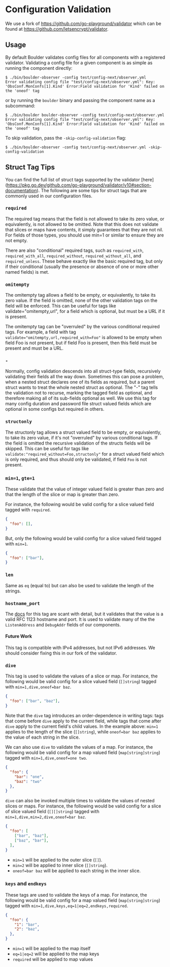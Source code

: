 # Configuration Validation

We use a fork of https://github.com/go-playground/validator which can be found
at https://github.com/letsencrypt/validator. 

## Usage

By default Boulder validates config files for all components with a registered
validator. Validating a config file for a given component is as simple as
running the component directly:

```shell
$ ./bin/boulder-observer -config test/config-next/observer.yml
Error validating config file "test/config-next/observer.yml": Key: 'ObsConf.MonConfs[1].Kind' Error:Field validation for 'Kind' failed on the 'oneof' tag
```

or by running the `boulder` binary and passing the component name as a
subcommand:

```shell
$ ./bin/boulder boulder-observer -config test/config-next/observer.yml
Error validating config file "test/config-next/observer.yml": Key: 'ObsConf.MonConfs[1].Kind' Error:Field validation for 'Kind' failed on the 'oneof' tag
```

To skip validation, pass the `-skip-config-validation` flag:

```shell
$ ./bin/boulder-observer -config test/config-next/observer.yml -skip-config-validation
```

## Struct Tag Tips

You can find the full list of struct tags supported by the validator [here]
(https://pkg.go.dev/github.com/go-playground/validator/v10#section-documentation).
The following are some tips for struct tags that are commonly used in our
configuration files.

### `required`

The required tag means that the field is not allowed to take its zero value, or
equivalently, is not allowed to be omitted. Note that this does not validate
that slices or maps have contents, it simply guarantees that they are not nil.
For fields of those types, you should use min=1 or similar to ensure they are
not empty.

There are also "conditional" required tags, such as `required_with`,
`required_with_all`, `required_without`, `required_without_all`, and
`required_unless`. These behave exactly like the basic required tag, but only if
their conditional (usually the presence or absence of one or more other named
fields) is met.

### `omitempty`

The omitempty tag allows a field to be empty, or equivalently, to take its zero
value. If the field is omitted, none of the other validation tags on the field
will be enforced. This can be useful for tags like validate="omitempty,url", for
a field which is optional, but must be a URL if it is present.

The omitempty tag can be "overruled" by the various conditional required tags.
For example, a field with tag `validate="omitempty,url,required_with=Foo"` is
allowed to be empty when field Foo is not present, but if field Foo is present,
then this field must be present and must be a URL.

### `-`

Normally, config validation descends into all struct-type fields, recursively
validating their fields all the way down. Sometimes this can pose a problem,
when a nested struct declares one of its fields as required, but a parent struct
wants to treat the whole nested struct as optional. The "-" tag tells the
validation not to recurse, marking the tagged field as optional, and therefore
making all of its sub-fields optional as well. We use this tag for many config
duration and password file struct valued fields which are optional in some
configs but required in others.

### `structonly`

The structonly tag allows a struct valued field to be empty, or equivalently, to
take its zero value, if it's not "overruled" by various conditional tags. If the
field is omitted the recursive validation of the structs fields will be skipped.
This can be useful for tags like `validate:"required_without=Foo,structonly"`
for a struct valued field which is only required, and thus should only be
validated, if field `Foo` is not present.

### `min=1`, `gte=1`

These validate that the value of integer valued field is greater than zero and
that the length of the slice or map is greater than zero.

For instance, the following would be valid config for a slice valued field
tagged with `required`.
```json
{
  "foo": [],
}
```

But, only the following would be valid config for a slice valued field tagged
with `min=1`.
```json
{
  "foo": ["bar"],
}
```

### `len`

Same as `eq` (equal to) but can also be used to validate the length of the
strings.

### `hostname_port`

The
[docs](https://pkg.go.dev/github.com/go-playground/validator/v10#hdr-HostPort)
for this tag are scant with detail, but it validates that the value is a valid
RFC 1123 hostname and port. It is used to validate many of the the
`ListenAddress` and `DebugAddr` fields of our components.

#### Future Work

This tag is compatible with IPv4 addresses, but not IPv6 addresses. We should
consider fixing this in our fork of the validator.

### `dive`

This tag is used to validate the values of a slice or map. For instance, the
following would be valid config for a slice valued field (`[]string`) tagged
with `min=1,dive,oneof=bar baz`.

```json
{
  "foo": ["bar", "baz"],
}
```

Note that the `dive` tag introduces an order-dependence in writing tags: tags
that come before `dive` apply to the current field, while tags that come after
`dive` apply to the current field's child values. In the example above: `min=1`
applies to the length of the slice (`[]string`), while `oneof=bar baz` applies
to the value of each string in the slice.

We can also use `dive` to validate the values of a map. For instance, the
following would be valid config for a map valued field (`map[string]string`)
tagged with `min=1,dive,oneof=one two`.

```json
{
  "foo": {
    "bar": "one",
    "baz": "two"
  },
}
```

`dive` can also be invoked multiple times to validate the values of nested
slices or maps. For instance, the following would be valid config for a slice of
slice valued field (`[][]string`) tagged with `min=1,dive,min=2,dive,oneof=bar
baz`.

```json
{
  "foo": [
    ["bar", "baz"],
    ["baz", "bar"],
  ],
}
```

- `min=1` will be applied to the outer slice (`[]`).
- `min=2` will be applied to inner slice (`[]string`).
- `oneof=bar baz` will be applied to each string in the inner slice.

### `keys` and `endkeys`

These tags are used to validate the keys of a map. For instance, the following
would be valid config for a map valued field (`map[string]string`) tagged with
`min=1,dive,keys,eq=1|eq=2,endkeys,required`.

```json
{
  "foo": {
    "1": "bar",
    "2": "baz",
  },
}
```

- `min=1` will be applied to the map itself
- `eq=1|eq=2` will be applied to the map keys
- `required` will be applied to map values
